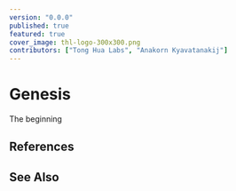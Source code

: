 ```yaml
---
version: "0.0.0"
published: true
featured: true
cover_image: thl-logo-300x300.png
contributors: ["Tong Hua Labs", "Anakorn Kyavatanakij"]
---
```


# Genesis

The beginning

## References

## See Also